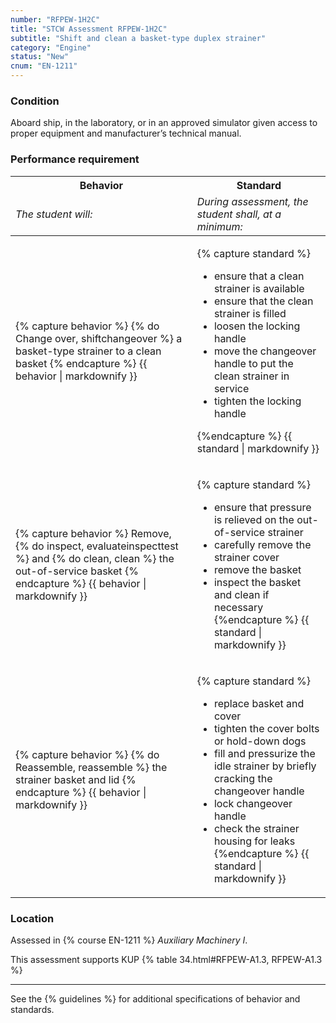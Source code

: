 ```yaml
---
number: "RFPEW-1H2C"
title: "STCW Assessment RFPEW-1H2C"
subtitle: "Shift and clean a basket-type duplex strainer"
category: "Engine"
status: "New"
cnum: "EN-1211"
---
```

### Condition

Aboard ship, in the laboratory, or in an approved simulator given access to proper equipment and manufacturer’s technical manual.

### Performance requirement 

<table width='100%' class='Guidelines'>
 <thead>
 <tr>
     <th class='thirty'>Behavior</th>
     <th class='seventy'>Standard</th>
 </tr>
 <tr>
     <td><em>The student will:</em></td>
     <td><em>During assessment, the student shall, at a minimum:</em></td>
 </tr>
 </thead>
 <tbody>
 

<tr><td>

{% capture behavior %}
{% do Change over, shiftchangeover %} a basket-type strainer to a clean basket
{% endcapture %}
{{ behavior | markdownify }}

</td><td>

{% capture standard %}
* ensure that a clean strainer is available
* ensure that the clean strainer is filled
* loosen the locking handle
* move the changeover handle to put the clean strainer in service
* tighten the locking handle

{%endcapture %}
{{ standard | markdownify }}

</td></tr>



<tr><td>

{% capture behavior %}
Remove, {% do inspect, evaluateinspecttest %} and {% do clean, clean %} the out-of-service basket
{% endcapture %}
{{ behavior | markdownify }}

</td><td>

{% capture standard %}
* ensure that pressure is relieved on the out-of-service strainer
* carefully remove the strainer cover
* remove the basket
* inspect the basket and clean if necessary
{%endcapture %}
{{ standard | markdownify }}

</td></tr>



<tr><td>

{% capture behavior %}
{% do Reassemble, reassemble %} the strainer basket and lid
{% endcapture %}
{{ behavior | markdownify }}

</td><td>

{% capture standard %}
* replace basket and cover
* tighten the cover bolts or hold-down dogs
* fill and pressurize the idle strainer by briefly cracking the changeover handle
* lock changeover handle
* check the strainer housing for leaks
{%endcapture %}
{{ standard | markdownify }}

</td></tr>



 </tbody>
 </table>

### Location

Assessed in  {% course  EN-1211 %}  *Auxiliary Machinery I*.

This assessment supports KUP {% table 34.html#RFPEW-A1.3, RFPEW-A1.3 %}

***



See the {% guidelines %} for additional specifications of behavior and standards.